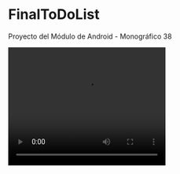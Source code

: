 # FinalToDoList
Proyecto del Módulo de Android - Monográfico 38


<video width="320" height="240" controls>
  <source src="https://www.dropbox.com/s/4ufxujudjzudtfo/FinalToDo.mp4?dl=0" type="video/mp4">
</video>
